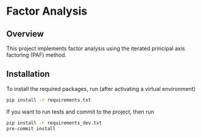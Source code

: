 # Factor Analysis

## Overview

This project implements factor analysis using the iterated principal axis factoring (PAF) method.

## Installation

To install the required packages, run (after activating a virtual environment)

```bash
pip install -r requirements.txt
```

If you want to run tests and commit to the project, then run

```bash
pip install -r requirements_dev.txt
pre-commit install
```
